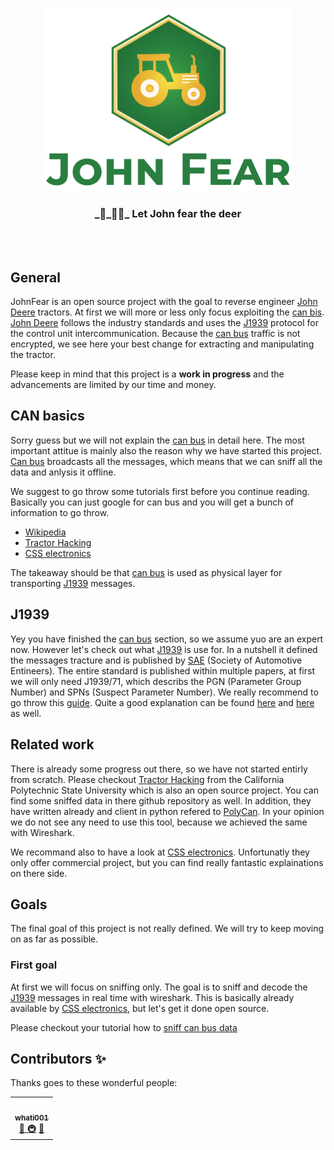<p align="center">
  <img width="400" src="assets/logo.png">
  <h3 align="center">_🦌_🚜💨_ Let John fear the deer</h3>
</p>
<br><br>

## General
JohnFear is an open source project with the goal to reverse engineer [John Deere][1] tractors. At first we will more or less only focus exploiting the [can bis][2]. [John Deere][1] follows the industry standards and uses the [J1939][9] protocol for the control unit intercommunication. Because the [can bus][2] traffic is not encrypted, we see here your best change for extracting and manipulating the tractor.

Please keep in mind that this project is a **work in progress** and the advancements are limited by our time and money.

## CAN basics
Sorry guess but we will not explain the [can bus][2] in detail here. The most important attitue is mainly also the reason why we have started this project. [Can bus][2] broadcasts all the messages, which means that we can sniff all the data and anlysis it offline.

We suggest to go throw some tutorials first before you continue reading. Basically you can just google for can bus and you will get a bunch of information to go throw.
* [Wikipedia][2]
* [Tractor Hacking][5]
* [CSS electronics][8]

The takeaway should be that [can bus][2] is used as physical layer for transporting [J1939][9] messages.

## J1939
Yey you have finished the [can bus][2] section, so we assume yuo are an expert now. However let's check out what [J1939][9] is use for. In a nutshell it defined the messages tracture and is published by [SAE][10] (Society of Automotive Entineers). The entire standard is published within multiple papers, at first we will only need J1939/71, which describs the PGN (Parameter Group Number) and SPNs (Suspect Parameter Number). We really recommend to go throw this [guide](https://www.csselectronics.com/screen/page/simple-intro-j1939-explained).
Quite a good explanation can be found [here][11] and [here][12] as well.

## Related work
There is already some progress out there, so we have not started entirly from scratch. Please checkout [Tractor Hacking][5] from the California Polytechnic State University which is also an open source project. You can find some sniffed data in there github repository as well. In addition, they have written already and client in python refered to [PolyCan][6]. In your opinion we do not see any need to use this tool, because we achieved the same with Wireshark.

We recommand also to have a look at [CSS electronics][8]. Unfortunatly they only offer commercial project, but you can find really fantastic explainations on there side.

## Goals
The final goal of this project is not really defined. We will try to keep moving on as far as possible.

###  First goal
At first we will focus on sniffing only. The goal is to sniff and decode the [J1939][9] messages in real time with wireshark. This is basically already available by [CSS electronics][8], but let's get it done open source.

Please checkout your tutorial how to [sniff can bus data](./docs/howToCapture.md)

## Contributors ✨

Thanks goes to these wonderful people:

<!-- ALL-CONTRIBUTORS-LIST:START - Do not remove or modify this section -->
<!-- prettier-ignore-start -->
<!-- markdownlint-disable -->
<table>
  <tr>
    <td align="center"><a href="https://github.com/whati001"><img src="https://avatars3.githubusercontent.com/u/16085873?s=460&v=4" width="100px;" alt=""/><br /><sub><b>whati001</b></sub></a><br /><a href="#question" title="Answering Questions">💬 </a><a href="#infrastructure" title="Infrastructure (Hosting, Build-Tools, etc)">🚇</a> <a href="#maintenance" title="Maintenance">🚧</a></td>
  </tr>
</table>

[1]: (https://www.deere.com/en/index.html)
[2]: (https://en.wikipedia.org/wiki/CAN_bus)
[3]: (https://github.com/GatCode)
[4]: (https://github.com/whati001)
[5]: (https://tractorhacking.github.io/)
[6]: (https://github.com/TractorHacking/PolyCAN)
[7]: (https://www.wireshark.org/)
[8]: (https://www.csselectronics.com/screen/overview)
[9]: (https://en.wikipedia.org/wiki/SAE_J1939)
[10]: (https://www.sae.org/)
[11]: (https://obd2allinone.com/products/j1939-t2adap.asp)
[12]: (https://copperhilltech.com/a-brief-introduction-to-the-sae-j1939-protocol/)
